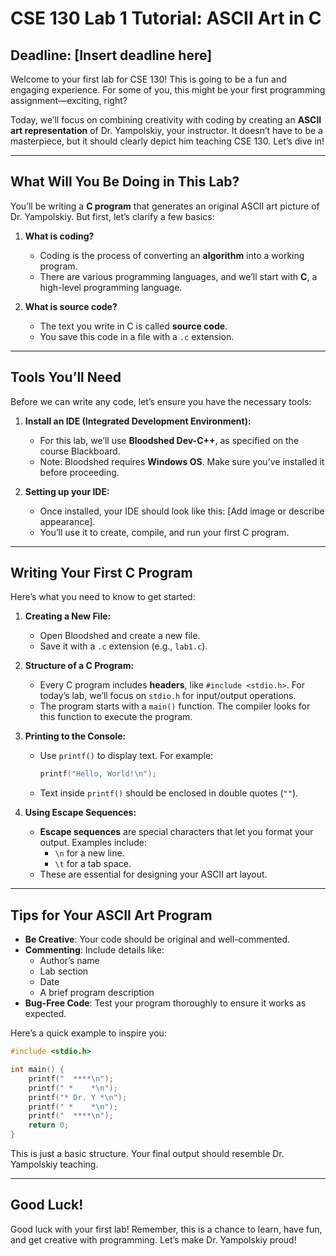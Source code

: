 # CSE 130 Lab 1 Tutorial: ASCII Art in C

## Deadline: [Insert deadline here]

Welcome to your first lab for CSE 130! This is going to be a fun and engaging experience. For some of you, this might be your first programming assignment—exciting, right? 

Today, we’ll focus on combining creativity with coding by creating an **ASCII art representation** of Dr. Yampolskiy, your instructor. It doesn’t have to be a masterpiece, but it should clearly depict him teaching CSE 130. Let’s dive in!

---

## What Will You Be Doing in This Lab?

You’ll be writing a **C program** that generates an original ASCII art picture of Dr. Yampolskiy. But first, let’s clarify a few basics:

1. **What is coding?**
   - Coding is the process of converting an **algorithm** into a working program.
   - There are various programming languages, and we’ll start with **C**, a high-level programming language.

2. **What is source code?**
   - The text you write in C is called **source code**.
   - You save this code in a file with a `.c` extension.

---

## Tools You’ll Need

Before we can write any code, let’s ensure you have the necessary tools:

1. **Install an IDE (Integrated Development Environment):**
   - For this lab, we’ll use **Bloodshed Dev-C++**, as specified on the course Blackboard.
   - Note: Bloodshed requires **Windows OS**. Make sure you’ve installed it before proceeding.

2. **Setting up your IDE:**
   - Once installed, your IDE should look like this: [Add image or describe appearance].
   - You’ll use it to create, compile, and run your first C program.

---

## Writing Your First C Program

Here’s what you need to know to get started:

1. **Creating a New File:**
   - Open Bloodshed and create a new file.
   - Save it with a `.c` extension (e.g., `lab1.c`).

2. **Structure of a C Program:**
   - Every C program includes **headers**, like `#include <stdio.h>`. For today’s lab, we’ll focus on `stdio.h` for input/output operations.
   - The program starts with a `main()` function. The compiler looks for this function to execute the program.

3. **Printing to the Console:**
   - Use `printf()` to display text. For example:
     ```c
     printf("Hello, World!\n");
     ```
   - Text inside `printf()` should be enclosed in double quotes (`""`).

4. **Using Escape Sequences:**
   - **Escape sequences** are special characters that let you format your output. Examples include:
     - `\n` for a new line.
     - `\t` for a tab space.
   - These are essential for designing your ASCII art layout.

---

## Tips for Your ASCII Art Program

- **Be Creative**: Your code should be original and well-commented.
- **Commenting**: Include details like:
  - Author’s name
  - Lab section
  - Date
  - A brief program description
- **Bug-Free Code**: Test your program thoroughly to ensure it works as expected.

Here’s a quick example to inspire you:

```c
#include <stdio.h>

int main() {
    printf("  ****\n");
    printf(" *    *\n");
    printf("* Dr. Y *\n");
    printf(" *    *\n");
    printf("  ****\n");
    return 0;
}
```

This is just a basic structure. Your final output should resemble Dr. Yampolskiy teaching.

---

## Good Luck!

Good luck with your first lab! Remember, this is a chance to learn, have fun, and get creative with programming. Let’s make Dr. Yampolskiy proud!

